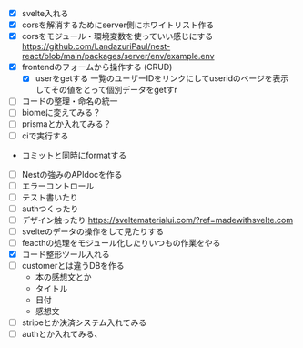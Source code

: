 - [x] svelte入れる
- [x] corsを解消するためにserver側にホワイトリスト作る
- [x] corsをモジュール・環境変数を使っていい感じにする 
https://github.com/LandazuriPaul/nest-react/blob/main/packages/server/env/example.env
- [x] frontendのフォームから操作する (CRUD)
  - [x] userをgetする
    一覧のユーザーIDをリンクにしてuseridのページを表示してその値をとって個別データをgetすr
- [ ] コードの整理・命名の統一
- [ ] biomeに変えてみる？ 
- [ ] prismaとか入れてみる？
- [ ] ciで実行する
 - コミットと同時にformatする 
- [ ] Nestの強みのAPIdocを作る 
- [ ] エラーコントロール
- [ ] テスト書いたり
- [ ] authつくったり    
- [ ] デザイン触ったり
  https://sveltematerialui.com/?ref=madewithsvelte.com
- [ ] svelteのデータの操作をして見たりする 
- [ ] feacthの処理をモジュール化したりいつもの作業をやる
- [x] コード整形ツール入れる
- [ ] customerとは違うDBを作る
  - 本の感想文とか
  - タイトル
  - 日付
  - 感想文
- [ ] stripeとか決済システム入れてみる
- [ ]  authとか入れてみる、
